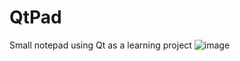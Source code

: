 # QtPad
Small notepad using Qt as a learning project
![image](https://user-images.githubusercontent.com/58080822/191971753-7283065b-1ccc-4be6-9923-cabd8c8c8a2b.png)

